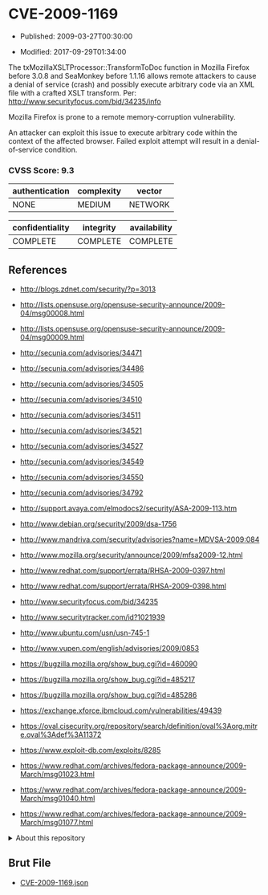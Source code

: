 # CVE-2009-1169

- Published: 2009-03-27T00:30:00

- Modified: 2017-09-29T01:34:00

The txMozillaXSLTProcessor::TransformToDoc function in Mozilla Firefox before 3.0.8 and SeaMonkey before 1.1.16 allows remote attackers to cause a denial of service (crash) and possibly execute arbitrary code via an XML file with a crafted XSLT transform. Per: http://www.securityfocus.com/bid/34235/info

Mozilla Firefox is prone to a remote memory-corruption vulnerability.

An attacker can exploit this issue to execute arbitrary code within the context of the affected browser. Failed exploit attempt will result in a denial-of-service condition.

### CVSS Score: **9.3**

| authentication | complexity | vector |
| --- | --- | --- |
| NONE | MEDIUM | NETWORK |

| confidentiality | integrity | availability |
| --- | --- | --- |
| COMPLETE | COMPLETE | COMPLETE |

## References

* http://blogs.zdnet.com/security/?p=3013

* http://lists.opensuse.org/opensuse-security-announce/2009-04/msg00008.html

* http://lists.opensuse.org/opensuse-security-announce/2009-04/msg00009.html

* http://secunia.com/advisories/34471

* http://secunia.com/advisories/34486

* http://secunia.com/advisories/34505

* http://secunia.com/advisories/34510

* http://secunia.com/advisories/34511

* http://secunia.com/advisories/34521

* http://secunia.com/advisories/34527

* http://secunia.com/advisories/34549

* http://secunia.com/advisories/34550

* http://secunia.com/advisories/34792

* http://support.avaya.com/elmodocs2/security/ASA-2009-113.htm

* http://www.debian.org/security/2009/dsa-1756

* http://www.mandriva.com/security/advisories?name=MDVSA-2009:084

* http://www.mozilla.org/security/announce/2009/mfsa2009-12.html

* http://www.redhat.com/support/errata/RHSA-2009-0397.html

* http://www.redhat.com/support/errata/RHSA-2009-0398.html

* http://www.securityfocus.com/bid/34235

* http://www.securitytracker.com/id?1021939

* http://www.ubuntu.com/usn/usn-745-1

* http://www.vupen.com/english/advisories/2009/0853

* https://bugzilla.mozilla.org/show_bug.cgi?id=460090

* https://bugzilla.mozilla.org/show_bug.cgi?id=485217

* https://bugzilla.mozilla.org/show_bug.cgi?id=485286

* https://exchange.xforce.ibmcloud.com/vulnerabilities/49439

* https://oval.cisecurity.org/repository/search/definition/oval%3Aorg.mitre.oval%3Adef%3A11372

* https://www.exploit-db.com/exploits/8285

* https://www.redhat.com/archives/fedora-package-announce/2009-March/msg01023.html

* https://www.redhat.com/archives/fedora-package-announce/2009-March/msg01040.html

* https://www.redhat.com/archives/fedora-package-announce/2009-March/msg01077.html

<details>
<summary>About this repository</summary> 

  This repository is part of the project [Live Hack CVE](https://github.com/Live-Hack-CVE). Main website can be found [www.live-hack.org](https://www.live-hack.org) 
  
  Made by [Sn0wAlice](https://github.com/Sn0wAlice) for the people that care about security and need to have a feed of the latest CVEs. Hope you enjoy it, don't forget to star the repo and follow me on [Twitter](https://twitter.com/Sn0wAlice) and [Github](https://github.com/Sn0wAlice). And that is my [personnal website](https://www.alice-snow.me/)

  - [Home Page](https://github.com/Live-Hack-CVE)
  - [Framework](https://github.com/Live-Hack-CVE/cve-framework)
  - [CVE database](https://github.com/Live-Hack-CVE/full_database)
  - [Changelog](https://github.com/Live-Hack-CVE/Changelog)
</details>

## Brut File

* [CVE-2009-1169.json](https://raw.githubusercontent.com/Live-Hack-CVE/full_database/main/cves/2009/CVE-2009-1169.json)

